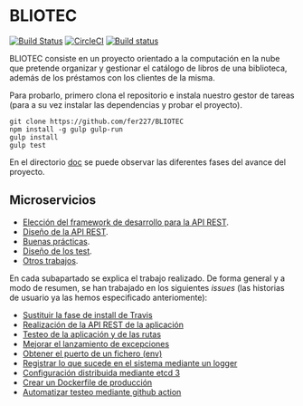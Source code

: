 # BLIOTEC

[![Build Status](https://travis-ci.com/fer227/BLIOTEC.svg?branch=main)](https://travis-ci.com/fer227/BLIOTEC) [![CircleCI](https://circleci.com/gh/fer227/BLIOTEC.svg?style=svg)](https://circleci.com/gh/fer227/BLIOTEC) [![Build status](https://ci.appveyor.com/api/projects/status/pt44c0loki51d9tp?svg=true)](https://ci.appveyor.com/project/fer227/bliotec)

BLIOTEC consiste en un proyecto orientado a la computación en la nube que pretende organizar y gestionar el catálogo de libros de una biblioteca, además de los préstamos con los clientes de la misma.

Para probarlo, primero clona el repositorio e instala nuestro gestor de tareas (para a su vez instalar las dependencias y probar el proyecto).

```
git clone https://github.com/fer227/BLIOTEC
npm install -g gulp gulp-run
gulp install
gulp test
```

En el directorio [doc](./doc) se puede observar las diferentes fases del avance del proyecto.

## Microservicios

- [Elección del framework de desarrollo para la API REST](./doc/microservicios/framework.md). 
- [Diseño de la API REST](./doc/microservicios/api.md).
- [Buenas prácticas](./doc/microservicios/goodpractices.md).
- [Diseño de los test](./doc/microservicios/test.md).
- [Otros trabajos](./doc/microservicios/extra_work.md).

En cada subapartado se explica el trabajo realizado. De forma general y a modo de resumen, se han trabajado en los siguientes *issues* (las historias de usuario ya las hemos especificado anteriomente):
- [Sustituir la fase de install de Travis](https://github.com/fer227/BLIOTEC/issues/39)
- [Realización de la API REST de la aplicación](https://github.com/fer227/BLIOTEC/issues/40)
- [Testeo de la aplicación y de las rutas](https://github.com/fer227/BLIOTEC/issues/44)
- [Mejorar el lanzamiento de excepciones](https://github.com/fer227/BLIOTEC/issues/41)
- [Obtener el puerto de un fichero (env)](https://github.com/fer227/BLIOTEC/issues/42)
- [Registrar lo que sucede en el sistema mediante un logger](https://github.com/fer227/BLIOTEC/issues/43)
- [Configuración distribuida mediante etcd 3](https://github.com/fer227/BLIOTEC/issues/45)
- [Crear un Dockerfile de producción](https://github.com/fer227/BLIOTEC/issues/46)
- [Automatizar testeo mediante github action](https://github.com/fer227/BLIOTEC/issues/47)
